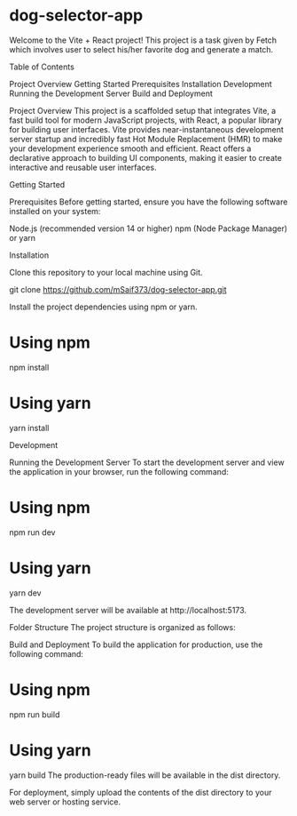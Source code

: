 # dog-selector-app


Welcome to the Vite + React project! This project is a task given by Fetch which involves user to select his/her favorite dog and generate a match.

Table of Contents

Project Overview
Getting Started
Prerequisites
Installation
Development
Running the Development Server
Build and Deployment


Project Overview
This project is a scaffolded setup that integrates Vite, a fast build tool for modern JavaScript projects, with React, a popular library for building user interfaces. Vite provides near-instantaneous development server startup and incredibly fast Hot Module Replacement (HMR) to make your development experience smooth and efficient. React offers a declarative approach to building UI components, making it easier to create interactive and reusable user interfaces.

Getting Started

Prerequisites
Before getting started, ensure you have the following software installed on your system:

Node.js (recommended version 14 or higher)
npm (Node Package Manager) or yarn

Installation

Clone this repository to your local machine using Git.


git clone https://github.com/mSaif373/dog-selector-app.git

Install the project dependencies using npm or yarn.

# Using npm
npm install

# Using yarn
yarn install

Development

Running the Development Server
To start the development server and view the application in your browser, run the following command:


# Using npm
npm run dev

# Using yarn
yarn dev

The development server will be available at http://localhost:5173.

Folder Structure
The project structure is organized as follows:


Build and Deployment
To build the application for production, use the following command:

# Using npm
npm run build

# Using yarn

yarn build
The production-ready files will be available in the dist directory.

For deployment, simply upload the contents of the dist directory to your web server or hosting service.
